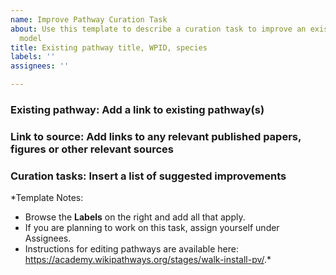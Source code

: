 ```yaml
---
name: Improve Pathway Curation Task
about: Use this template to describe a curation task to improve an existing pathway
  model
title: Existing pathway title, WPID, species
labels: ''
assignees: ''

---
```


### Existing pathway: Add a link to existing pathway(s)

### Link to source: Add links to any relevant published papers, figures or other relevant sources

### Curation tasks: Insert a list of suggested improvements 

*Template Notes: 
- Browse the **Labels** on the right and add all that apply.
- If you are planning to work on this task, assign yourself under Assignees.
- Instructions for editing pathways are available here: https://academy.wikipathways.org/stages/walk-install-pv/.*
